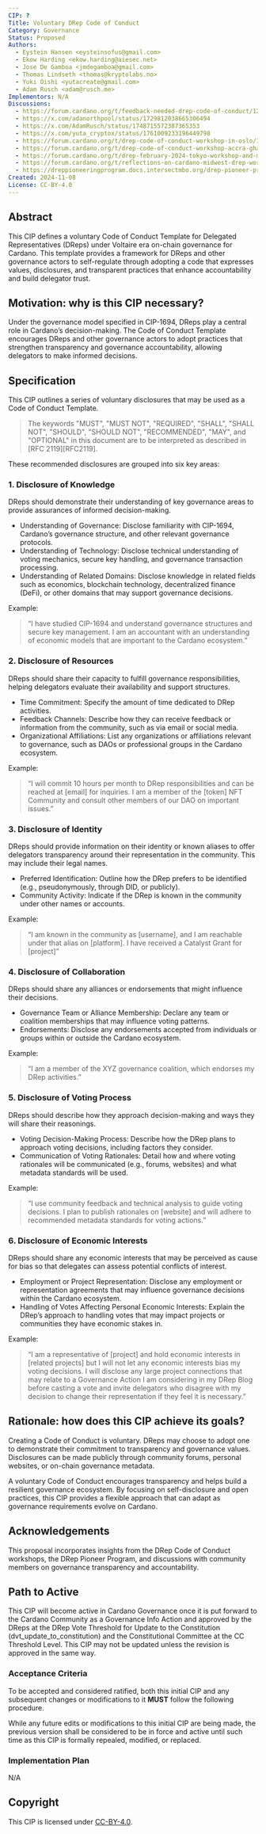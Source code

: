 ```yaml
---
CIP: ?
Title: Voluntary DRep Code of Conduct
Category: Governance
Status: Proposed
Authors:
  - Eystein Hansen <eysteinsofus@gmail.com>
  - Ekow Harding <ekow.harding@aiesec.net>
  - Jose De Gamboa <jmdegamboa@gmail.com>
  - Thomas Lindseth <thomas@kryptolabs.no>
  - Yuki Oishi <yutacreate@gmail.com>
  - Adam Rusch <adam@rusch.me>
Implementors: N/A
Discussions:
  - https://forum.cardano.org/t/feedback-needed-drep-code-of-conduct/124755
  - https://x.com/adanorthpool/status/1729812038665306494
  - https://x.com/AdamRusch/status/1748715572387365353
  - https://x.com/yuta_cryptox/status/1761009233196449798
  - https://forum.cardano.org/t/drep-code-of-conduct-workshop-in-oslo/127035
  - https://forum.cardano.org/t/drep-code-of-conduct-workshop-accra-ghana/127464
  - https://forum.cardano.org/t/drep-february-2024-tokyo-workshop-and-meetup/128063
  - https://forum.cardano.org/t/reflections-on-cardano-midwest-drep-workshop-intersect-meetup/133949
  - https://dreppioneeringprogram.docs.intersectmbo.org/drep-pioneer-program/program-curriculum/module-2
Created: 2024-11-08
License: CC-BY-4.0
---
```


## Abstract

This CIP defines a voluntary Code of Conduct Template for Delegated Representatives (DReps) under Voltaire era on-chain governance for Cardano. This template provides a framework for DReps and other governance actors to self-regulate through adopting a code that expresses values, disclosures, and transparent practices that enhance accountability and build delegator trust.

## Motivation: why is this CIP necessary?

  Under the governance model specified in CIP-1694, DReps play a central role in Cardano’s decision-making. The Code of Conduct Template encourages DReps and other governance actors to adopt practices that strengthen transparency and governance accountability, allowing delegators to make informed decisions.

## Specification

This CIP outlines a series of voluntary disclosures that may be used as a Code of Conduct Template.

> The keywords "MUST", "MUST NOT", "REQUIRED", "SHALL", "SHALL NOT", "SHOULD", "SHOULD NOT", "RECOMMENDED",  "MAY", and "OPTIONAL" in this document are to be interpreted as described in [RFC 2119][RFC2119].

These recommended disclosures are grouped into six key areas:

### 1. Disclosure of Knowledge

DReps should demonstrate their understanding of key governance areas to provide assurances of informed decision-making.
-  Understanding of Governance: Disclose familiarity with CIP-1694, Cardano’s governance structure, and other relevant governance protocols.
-  Understanding of Technology: Disclose technical understanding of voting mechanics, secure key handling, and governance transaction processing.
-  Understanding of Related Domains: Disclose knowledge in related fields such as economics, blockchain technology, decentralized finance (DeFi), or other domains that may support governance decisions.

Example:
> “I have studied CIP-1694 and understand governance structures and secure key management. I am an accountant with an understanding of economic models that are important to the Cardano ecosystem.”

### 2. Disclosure of Resources

DReps should share their capacity to fulfill governance responsibilities, helping delegators evaluate their availability and support structures.

- Time Commitment: Specify the amount of time dedicated to DRep activities.
- Feedback Channels: Describe how they can receive feedback or information from the community, such as via email or social media.
- Organizational Affiliations: List any organizations or affiliations relevant to governance, such as DAOs or professional groups in the Cardano ecosystem.

Example:
> “I will commit 10 hours per month to DRep responsibilities and can be reached at [email] for inquiries. I am a member of the [token] NFT Community and consult other members of our DAO on important issues.”

### 3. Disclosure of Identity

DReps should provide information on their identity or known aliases to offer delegators transparency around their representation in the community. This may include their legal names.

- Preferred Identification: Outline how the DRep prefers to be identified (e.g., pseudonymously, through DID, or publicly).
- Community Activity: Indicate if the DRep is known in the community under other names or accounts.

Example:
> “I am known in the community as [username], and I am reachable under that alias on [platform].  I have received a Catalyst Grant for [project]”

### 4. Disclosure of Collaboration

DReps should share any alliances or endorsements that might influence their decisions.
- Governance Team or Alliance Membership: Declare any team or coalition memberships that may influence voting patterns.
- Endorsements: Disclose any endorsements accepted from individuals or groups within or outside the Cardano ecosystem.

Example:
>“I am a member of the XYZ governance coalition, which endorses my DRep activities.”

### 5. Disclosure of Voting Process

DReps should describe how they approach decision-making and ways they will share their reasonings.
- Voting Decision-Making Process: Describe how the DRep plans to approach voting decisions, including factors they consider.
- Communication of Voting Rationales: Detail how and where voting rationales will be communicated (e.g., forums, websites) and what metadata standards will be used.

Example:
> “I use community feedback and technical analysis to guide voting decisions. I plan to publish rationales on [website] and will adhere to recommended metadata standards for voting actions.”

### 6. Disclosure of Economic Interests

DReps should share any economic interests that may be perceived as cause for bias so that delegates can assess potential conflicts of interest.

- Employment or Project Representation: Disclose any employment or representation agreements that may influence governance decisions within the Cardano ecosystem.
- Handling of Votes Affecting Personal Economic Interests: Explain the DRep’s approach to handling votes that may impact projects or communities they have economic stakes in.

Example:
> “I am a representative of [project] and hold economic interests in [related projects] but I will not let any economic interests bias my voting decisions. I will disclose any large project connections that may relate to a Governance Action I am considering in my DRep Blog before casting a vote and invite delegators who disagree with my decision to change their representation if they feel it is necessary.”

## Rationale: how does this CIP achieve its goals?

Creating a Code of Conduct is voluntary. DReps may choose to adopt one to demonstrate their commitment to transparency and governance values. Disclosures can be made publicly through community forums, personal websites, or on-chain governance metadata.

A voluntary Code of Conduct encourages transparency and helps build a resilient governance ecosystem. By focusing on self-disclosure and open practices, this CIP provides a flexible approach that can adapt as governance requirements evolve on Cardano.

## Acknowledgements

This proposal incorporates insights from the DRep Code of Conduct workshops, the DRep Pioneer Program, and discussions with community members on governance transparency and accountability.

## Path to Active

This CIP will become active in Cardano Governance once it is put forward to the Cardano Community as a Governance Info Action and approved by the DReps at the DRep Vote Threshold for Update to the Constitution (dvt_update_to_constitution) and the Constitutional Committee at the CC Threshold Level.  This CIP may not be updated unless the revision is approved in the same way.

### Acceptance Criteria

To be accepted and considered ratified, both this initial CIP and any subsequent changes or modifications to it **MUST** follow the following procedure.

While any future edits or modifications to this initial CIP are being made, the previous version shall be considered to be in force and active until such time as this CIP is formally repealed, modified, or replaced.

### Implementation Plan

N/A

## Copyright
This CIP is licensed under [CC-BY-4.0](https://creativecommons.org/licenses/by/4.0/legalcode).
